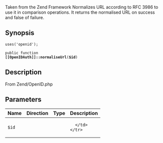 Taken from the Zend Framework
Normalizes URL according to RFC 3986 to use it in comparison operations.
It returns the normalised URL on success and false of failure.

## Synopsis

<code>uses('openid');</code>

<code>public function <b>[[OpenIDAuth]]::normaliseUrl</b>(<b>$id</b>)</code>

## Description

From Zend/OpenID.php

## Parameters

<table>
  <thead>
    <tr>
      <th>Name</th>
      <th>Direction</th>
      <th>Type</th>
      <th>Description</th>
    </tr>
  </thead>
  <tbody>
    <tr>
      <td><code>$id</code>
      <td><i></i></td>
      <td></td>
      <td>

      </td>
    </tr>
  </tbody>
</table>


